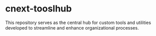 # cnext-tooslhub
This repository serves as the central hub for custom tools and utilities developed to streamline and enhance organizational processes.

